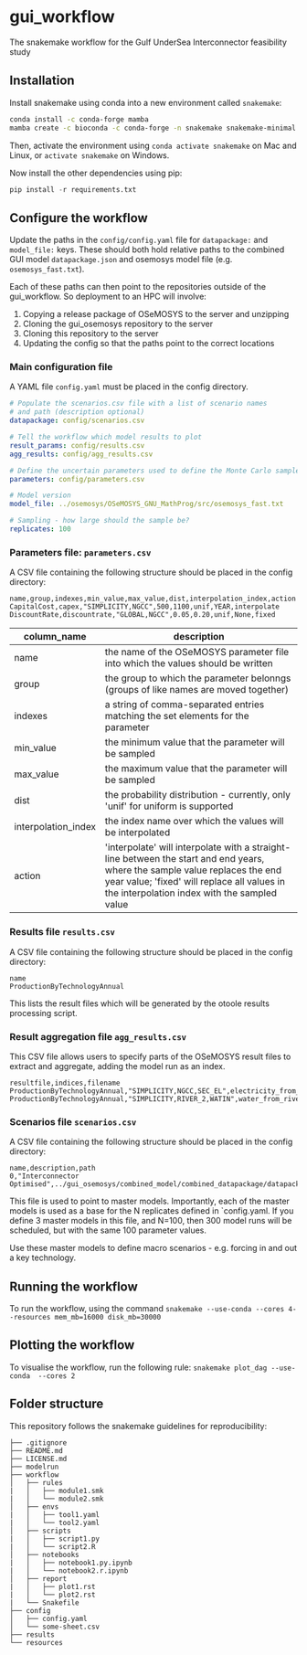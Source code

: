 # gui_workflow
The snakemake workflow for the Gulf UnderSea Interconnector feasibility study

## Installation

Install snakemake using conda into a new environment called `snakemake`:

```bash
conda install -c conda-forge mamba
mamba create -c bioconda -c conda-forge -n snakemake snakemake-minimal pandas
```

Then, activate the environment using `conda activate snakemake` on Mac and Linux, or `activate snakemake` on Windows.

Now install the other dependencies using pip:

```python
pip install -r requirements.txt
```

## Configure the workflow

Update the paths in the `config/config.yaml` file for `datapackage:` and `model_file:` keys. These should both hold relative paths to the combined GUI model `datapackage.json` and osemosys model file (e.g. `osemosys_fast.txt`).

Each of these paths can then point to the repositories outside of the gui_workflow. So deployment to an HPC will involve:

1. Copying a release package of OSeMOSYS to the server and unzipping
2. Cloning the gui_osemosys repository to the server
3. Cloning this repository to the server
4. Updating the config so that the paths point to the correct locations

### Main configuration file

A YAML file `config.yaml` must be placed in the config directory.

```yaml
# Populate the scenarios.csv file with a list of scenario names
# and path (description optional)
datapackage: config/scenarios.csv

# Tell the workflow which model results to plot
result_params: config/results.csv
agg_results: config/agg_results.csv

# Define the uncertain parameters used to define the Monte Carlo sample
parameters: config/parameters.csv

# Model version
model_file: ../osemosys/OSeMOSYS_GNU_MathProg/src/osemosys_fast.txt

# Sampling - how large should the sample be?
replicates: 100
```

### Parameters file: `parameters.csv`

A CSV file containing the following structure should be placed in the config directory:

```csv
name,group,indexes,min_value,max_value,dist,interpolation_index,action
CapitalCost,capex,"SIMPLICITY,NGCC",500,1100,unif,YEAR,interpolate
DiscountRate,discountrate,"GLOBAL,NGCC",0.05,0.20,unif,None,fixed
```

column_name | description
--- | ---
name | the name of the OSeMOSYS parameter file into which the values should be written
group | the group to which the parameter belonngs (groups of like names are moved together)
indexes | a string of comma-separated entries matching the set elements for the parameter
min_value | the minimum value that the parameter will be sampled
max_value | the maximum value that the parameter will be sampled
dist | the probability distribution - currently, only 'unif' for uniform is supported
interpolation_index | the index name over which the values will be interpolated
action | 'interpolate' will interpolate with a straight-line between the start and end years, where the sample value replaces the end year value; 'fixed' will replace all values in the interpolation index with the sampled value

### Results file `results.csv`

A CSV file containing the following structure should be placed in the config directory:

```csv
name
ProductionByTechnologyAnnual
```

This lists the result files which will be generated by the otoole results processing script.

### Result aggregation file `agg_results.csv`

This CSV file allows users to specify parts of the OSeMOSYS result files to extract and aggregate,
adding the model run as an index.

```csv
resultfile,indices,filename
ProductionByTechnologyAnnual,"SIMPLICITY,NGCC,SEC_EL",electricity_from_gas
ProductionByTechnologyAnnual,"SIMPLICITY,RIVER_2,WATIN",water_from_rivers
```

### Scenarios file `scenarios.csv`

A CSV file containing the following structure should be placed in the config directory:

```csv
name,description,path
0,"Interconnector Optimised",../gui_osemosys/combined_model/combined_datapackage/datapackage.json
```

This file is used to point to master models. Importantly, each of the master models is used as
a base for the N replicates defined in `config.yaml. If you define 3 master models in this file,
and N=100, then 300 model runs will be scheduled, but with the same 100 parameter values.

Use these master models to define macro scenarios - e.g. forcing in and out a key technology.

## Running the workflow

To run the workflow, using the command `snakemake --use-conda --cores 4--resources mem_mb=16000 disk_mb=30000`

## Plotting the workflow

To visualise the workflow, run the following rule: `snakemake plot_dag --use-conda  --cores 2`

## Folder structure

This repository follows the snakemake guidelines for reproducibility:

    ├── .gitignore
    ├── README.md
    ├── LICENSE.md
    ├── modelrun
    ├── workflow
    │   ├── rules
    |   │   ├── module1.smk
    |   │   └── module2.smk
    │   ├── envs
    |   │   ├── tool1.yaml
    |   │   └── tool2.yaml
    │   ├── scripts
    |   │   ├── script1.py
    |   │   └── script2.R
    │   ├── notebooks
    |   │   ├── notebook1.py.ipynb
    |   │   └── notebook2.r.ipynb
    │   ├── report
    |   │   ├── plot1.rst
    |   │   └── plot2.rst
    |   └── Snakefile
    ├── config
    │   ├── config.yaml
    │   └── some-sheet.csv
    ├── results
    └── resources